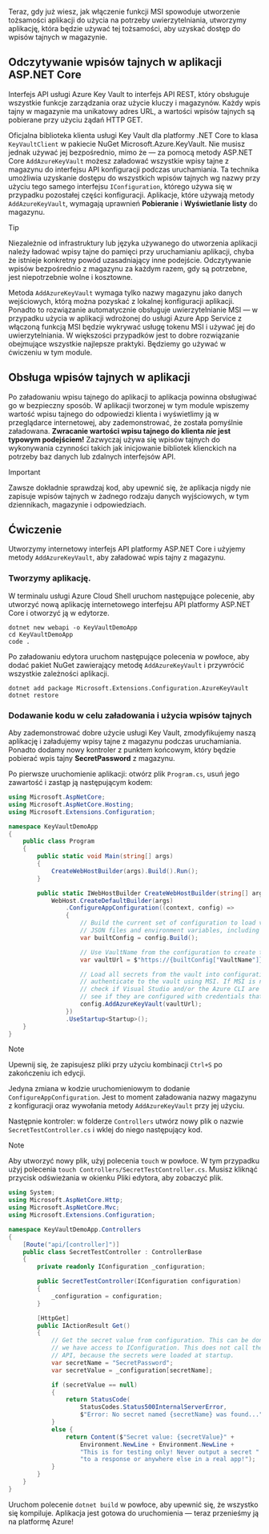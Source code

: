 Teraz, gdy już wiesz, jak włączenie funkcji MSI spowoduje utworzenie tożsamości aplikacji do użycia na potrzeby uwierzytelniania, utworzymy aplikację, która będzie używać tej tożsamości, aby uzyskać dostęp do wpisów tajnych w magazynie.

## <a name="reading-secrets-in-an-aspnet-core-app"></a>Odczytywanie wpisów tajnych w aplikacji ASP.NET Core

Interfejs API usługi Azure Key Vault to interfejs API REST, który obsługuje wszystkie funkcje zarządzania oraz użycie kluczy i magazynów. Każdy wpis tajny w magazynie ma unikatowy adres URL, a wartości wpisów tajnych są pobierane przy użyciu żądań HTTP GET.

Oficjalna biblioteka klienta usługi Key Vault dla platformy .NET Core to klasa `KeyVaultClient` w pakiecie NuGet Microsoft.Azure.KeyVault. Nie musisz jednak używać jej bezpośrednio, mimo że &mdash; za pomocą metody ASP.NET Core `AddAzureKeyVault` możesz załadować wszystkie wpisy tajne z magazynu do interfejsu API konfiguracji podczas uruchamiania. Ta technika umożliwia uzyskanie dostępu do wszystkich wpisów tajnych wg nazwy przy użyciu tego samego interfejsu `IConfiguration`, którego używa się w przypadku pozostałej części konfiguracji. Aplikacje, które używają metody `AddAzureKeyVault`, wymagają uprawnień **Pobieranie** i **Wyświetlanie listy** do magazynu.

> [!TIP]
> Niezależnie od infrastruktury lub języka używanego do utworzenia aplikacji należy ładować wpisy tajne do pamięci przy uruchamianiu aplikacji, chyba że istnieje konkretny powód uzasadniający inne podejście. Odczytywanie wpisów bezpośrednio z magazynu za każdym razem, gdy są potrzebne, jest niepotrzebnie wolne i kosztowne.

Metoda `AddAzureKeyVault` wymaga tylko nazwy magazynu jako danych wejściowych, którą można pozyskać z lokalnej konfiguracji aplikacji. Ponadto to rozwiązanie automatycznie obsługuje uwierzytelnianie MSI &mdash; w przypadku użycia w aplikacji wdrożonej do usługi Azure App Service z włączoną funkcją MSI będzie wykrywać usługę tokenu MSI i używać jej do uwierzytelniania. W większości przypadków jest to dobre rozwiązanie obejmujące wszystkie najlepsze praktyki. Będziemy go używać w ćwiczeniu w tym module.

## <a name="handling-secrets-in-an-app"></a>Obsługa wpisów tajnych w aplikacji

Po załadowaniu wpisu tajnego do aplikacji to aplikacja powinna obsługiwać go w bezpieczny sposób. W aplikacji tworzonej w tym module wpiszemy wartość wpisu tajnego do odpowiedzi klienta i wyświetlimy ją w przeglądarce internetowej, aby zademonstrować, że została pomyślnie załadowana. **Zwracanie wartości wpisu tajnego do klienta *nie* jest typowym podejściem!** Zazwyczaj używa się wpisów tajnych do wykonywania czynności takich jak inicjowanie bibliotek klienckich na potrzeby baz danych lub zdalnych interfejsów API.

> [!IMPORTANT]
> Zawsze dokładnie sprawdzaj kod, aby upewnić się, że aplikacja nigdy nie zapisuje wpisów tajnych w żadnego rodzaju danych wyjściowych, w tym dziennikach, magazynie i odpowiedziach.

## <a name="exercise"></a>Ćwiczenie

Utworzymy internetowy interfejs API platformy ASP.NET Core i użyjemy metody `AddAzureKeyVault`, aby załadować wpis tajny z magazynu.

### <a name="create-the-app"></a>Tworzymy aplikację.

W terminalu usługi Azure Cloud Shell uruchom następujące polecenie, aby utworzyć nową aplikację internetowego interfejsu API platformy ASP.NET Core i otworzyć ją w edytorze.

```console
dotnet new webapi -o KeyVaultDemoApp
cd KeyVaultDemoApp
code .
```

Po załadowaniu edytora uruchom następujące polecenia w powłoce, aby dodać pakiet NuGet zawierający metodę `AddAzureKeyVault` i przywrócić wszystkie zależności aplikacji.

```console
dotnet add package Microsoft.Extensions.Configuration.AzureKeyVault
dotnet restore
```

### <a name="add-code-to-load-and-use-secrets"></a>Dodawanie kodu w celu załadowania i użycia wpisów tajnych

Aby zademonstrować dobre użycie usługi Key Vault, zmodyfikujemy naszą aplikację i załadujemy wpisy tajne z magazynu podczas uruchamiania. Ponadto dodamy nowy kontroler z punktem końcowym, który będzie pobierać wpis tajny **SecretPassword** z magazynu.

Po pierwsze uruchomienie aplikacji: otwórz plik `Program.cs`, usuń jego zawartość i zastąp ją następującym kodem:

```csharp
using Microsoft.AspNetCore;
using Microsoft.AspNetCore.Hosting;
using Microsoft.Extensions.Configuration;

namespace KeyVaultDemoApp
{
    public class Program
    {
        public static void Main(string[] args)
        {
            CreateWebHostBuilder(args).Build().Run();
        }

        public static IWebHostBuilder CreateWebHostBuilder(string[] args) =>
            WebHost.CreateDefaultBuilder(args)
                .ConfigureAppConfiguration((context, config) =>
                {
                    // Build the current set of configuration to load values from
                    // JSON files and environment variables, including VaultName.
                    var builtConfig = config.Build();

                    // Use VaultName from the configuration to create the full vault URL.
                    var vaultUrl = $"https://{builtConfig["VaultName"]}.vault.azure.net/";

                    // Load all secrets from the vault into configuration. This will automatically
                    // authenticate to the vault using MSI. If MSI is not available, it will
                    // check if Visual Studio and/or the Azure CLI are installed locally and
                    // see if they are configured with credentials that can access the vault.
                    config.AddAzureKeyVault(vaultUrl);
                })
                .UseStartup<Startup>();
    }
}
```

> [!NOTE]
> Upewnij się, że zapisujesz pliki przy użyciu kombinacji `Ctrl+S` po zakończeniu ich edycji.

Jedyna zmiana w kodzie uruchomieniowym to dodanie `ConfigureAppConfiguration`. Jest to moment załadowania nazwy magazynu z konfiguracji oraz wywołania metody `AddAzureKeyVault` przy jej użyciu.

Następnie kontroler: w folderze `Controllers` utwórz nowy plik o nazwie `SecretTestController.cs` i wklej do niego następujący kod.

> [!NOTE]
> Aby utworzyć nowy plik, użyj polecenia `touch` w powłoce. W tym przypadku użyj polecenia `touch Controllers/SecretTestController.cs`. Musisz kliknąć przycisk odświeżania w okienku Pliki edytora, aby zobaczyć plik.

```csharp
using System;
using Microsoft.AspNetCore.Http;
using Microsoft.AspNetCore.Mvc;
using Microsoft.Extensions.Configuration;

namespace KeyVaultDemoApp.Controllers
{
    [Route("api/[controller]")]
    public class SecretTestController : ControllerBase
    {
        private readonly IConfiguration _configuration;

        public SecretTestController(IConfiguration configuration)
        {
            _configuration = configuration;
        }

        [HttpGet]
        public IActionResult Get()
        {
            // Get the secret value from configuration. This can be done anywhere
            // we have access to IConfiguration. This does not call the Key Vault
            // API, because the secrets were loaded at startup.
            var secretName = "SecretPassword";
            var secretValue = _configuration[secretName];

            if (secretValue == null)
            {
                return StatusCode(
                    StatusCodes.Status500InternalServerError,
                    $"Error: No secret named {secretName} was found...");
            }
            else {
                return Content($"Secret value: {secretValue}" +
                    Environment.NewLine + Environment.NewLine +
                    "This is for testing only! Never output a secret " +
                    "to a response or anywhere else in a real app!");
            }
        }
    }
}
```

Uruchom polecenie `dotnet build` w powłoce, aby upewnić się, że wszystko się kompiluje. Aplikacja jest gotowa do uruchomienia &mdash; teraz przenieśmy ją na platformę Azure!